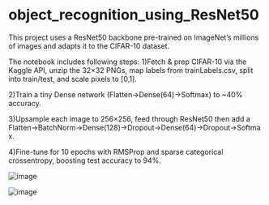 # object_recognition_using_ResNet50

This project uses a ResNet50 backbone pre-trained on ImageNet’s millions of images and adapts it to the CIFAR-10 dataset.

The notebook includes following steps:
1)Fetch & prep CIFAR-10 via the Kaggle API, unzip the 32×32 PNGs, map labels from trainLabels.csv, split into train/test, and scale pixels to [0,1].

2)Train a tiny Dense network (Flatten→Dense(64)→Softmax) to ~40% accuracy.

3)Upsample each image to 256×256, feed through ResNet50 then add a Flatten→BatchNorm→Dense(128)→Dropout→Dense(64)→Dropout→Softmax.

4)Fine-tune for 10 epochs with RMSProp and sparse categorical crossentropy, boosting test accuracy to 94%.

![image](https://github.com/user-attachments/assets/959d03cc-70dd-4926-b373-09c5a725ac9b)

![image](https://github.com/user-attachments/assets/46a94943-d791-40a1-a7b1-e8ad8ff7210a)


